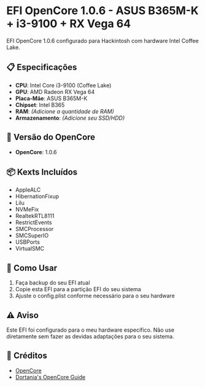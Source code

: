 # EFI OpenCore 1.0.6 - ASUS B365M-K + i3-9100 + RX Vega 64

EFI OpenCore 1.0.6 configurado para Hackintosh com hardware Intel Coffee Lake.

## 📋 Especificações

- **CPU**: Intel Core i3-9100 (Coffee Lake)
- **GPU**: AMD Radeon RX Vega 64
- **Placa-Mãe**: ASUS B365M-K
- **Chipset**: Intel B365
- **RAM**: *(Adicione a quantidade de RAM)*
- **Armazenamento**: *(Adicione seu SSD/HDD)*

## 🔧 Versão do OpenCore

- **OpenCore**: 1.0.6

## 📦 Kexts Incluídos

- AppleALC
- HibernationFixup
- Lilu
- NVMeFix
- RealtekRTL8111
- RestrictEvents
- SMCProcessor
- SMCSuperIO
- USBPorts
- VirtualSMC

## 🚀 Como Usar

1. Faça backup do seu EFI atual
2. Copie esta EFI para a partição EFI do seu sistema
3. Ajuste o config.plist conforme necessário para o seu hardware

## ⚠️ Aviso

Este EFI foi configurado para o meu hardware específico. Não use diretamente sem fazer as devidas adaptações para o seu sistema.

## 📝 Créditos

- [OpenCore](https://github.com/acidanthera/OpenCorePkg)
- [Dortania's OpenCore Guide](https://dortania.github.io/OpenCore-Install-Guide/)

